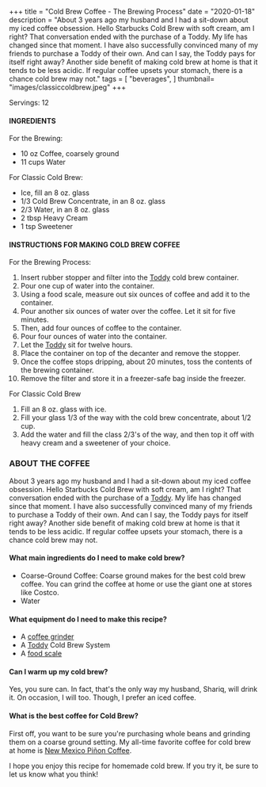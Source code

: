 +++
title = "Cold Brew Coffee - The Brewing Process"
date = "2020-01-18"
description = "About 3 years ago my husband and I had a sit-down about my iced coffee obsession. Hello Starbucks Cold Brew with soft cream, am I right? That conversation ended with the purchase of a Toddy. My life has changed since that moment. I have also successfully convinced many of my friends to purchase a Toddy of their own. And can I say, the Toddy pays for itself right away? Another side benefit of making cold brew at home is that it tends to be less acidic. If regular coffee upsets your stomach, there is a chance cold brew may not."
tags = [
    "beverages",
]
thumbnail= "images/classiccoldbrew.jpeg"
+++

Servings: 12 <!--more-->

#### INGREDIENTS

For the Brewing: 

* 10 oz Coffee, coarsely ground
* 11 cups Water 

For Classic Cold Brew: 

* Ice, fill an 8 oz. glass 
* 1/3 Cold Brew Concentrate, in an 8 oz. glass
* 2/3 Water, in an 8 oz. glass
* 2 tbsp Heavy Cream 
* 1 tsp Sweetener 

#### INSTRUCTIONS FOR MAKING COLD BREW COFFEE

For the Brewing Process: 

1. Insert rubber stopper and filter into the [Toddy](https://amzn.to/3CMQ03P) cold brew container. 
2. Pour one cup of water into the container.
3. Using a food scale, measure out six ounces of coffee and add it to the container.
4. Pour another six ounces of water over the coffee. Let it sit for five minutes.
5. Then, add four ounces of coffee to the container.
6. Pour four ounces of water into the container.
7. Let the [Toddy](https://amzn.to/3CMQ03P) sit for twelve hours. 
8. Place the container on top of the decanter and remove the stopper.
9. Once the coffee stops dripping, about 20 minutes, toss the contents of the brewing container.
10. Remove the filter and store it in a freezer-safe bag inside the freezer.  

For Classic Cold Brew 

1. Fill an 8 oz. glass with ice.
2. Fill your glass 1/3 of the way with the cold brew concentrate, about 1/2 cup.  
3. Add the water and fill the class 2/3's of the way, and then top it off with heavy cream and a sweetener of your choice. 

### ABOUT THE COFFEE

About 3 years ago my husband and I had a sit-down about my iced coffee obsession. Hello Starbucks Cold Brew with soft cream, am I right? That conversation ended with the purchase of a [Toddy](https://amzn.to/3CMQ03P). My life has changed since that moment. I have also successfully convinced many of my friends to purchase a Toddy of their own. And can I say, the Toddy pays for itself right away? Another side benefit of making cold brew at home is that it tends to be less acidic. If regular coffee upsets your stomach, there is a chance cold brew may not.

#### What main ingredients do I need to make cold brew?

* Coarse-Ground Coffee: Coarse ground makes for the best cold brew coffee. You can grind the coffee at home or use the giant one at stores like Costco. 
* Water 

#### What equipment do I need to make this recipe?

* A [coffee grinder](https://amzn.to/2XU1KSU)
* A [Toddy](https://amzn.to/3CMQ03P) Cold Brew System
* A [food scale](https://amzn.to/3lYgWXP)

#### Can I warm up my cold brew? 

Yes, you sure can. In fact, that's the only way my husband, Shariq, will drink it. On occasion, I will too. Though, I prefer an iced coffee. 

#### What is the best coffee for Cold Brew? 

First off, you want to be sure you're purchasing whole beans and grinding them on a coarse ground setting. My all-time favorite coffee for cold brew at home is [New Mexico Piñon Coffee](https://amzn.to/3CRCiwz).  

I hope you enjoy this recipe for homemade cold brew. If you try it, be sure to let us know what you think!

